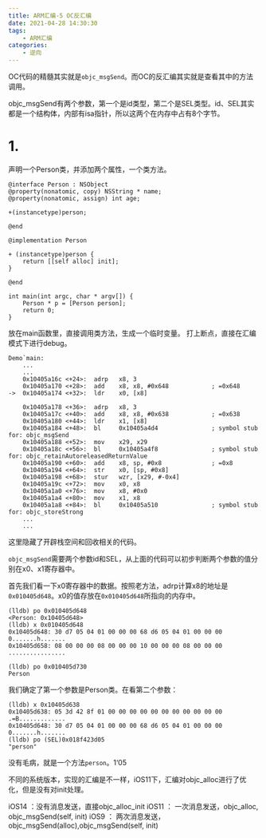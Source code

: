 ```yaml
---
title: ARM汇编-5 OC反汇编
date: 2021-04-28 14:30:30
tags:
    - ARM汇编
categories:
    - 逆向
---
```


OC代码的精髓其实就是`objc_msgSend`。而OC的反汇编其实就是查看其中的方法调用。

objc_msgSend有两个参数，第一个是id类型，第二个是SEL类型。id、SEL其实都是一个结构体，内部有isa指针，所以这两个在内存中占有8个字节。


# 1.

声明一个Person类，并添加两个属性，一个类方法。

```
@interface Person : NSObject
@property(nonatomic, copy) NSString * name;
@property(nonatomic, assign) int age;

+(instancetype)person;

@end

@implementation Person

+ (instancetype)person {
    return [[self alloc] init];
}

@end

int main(int argc, char * argv[]) {
    Person * p = [Person person];
    return 0;
}
```

放在main函数里，直接调用类方法，生成一个临时变量。
打上断点，直接在汇编模式下进行debug。

```
Demo`main:
    ...
    ...
    0x10405a16c <+24>:  adrp   x8, 3
    0x10405a170 <+28>:  add    x8, x8, #0x648            ; =0x648 
->  0x10405a174 <+32>:  ldr    x0, [x8]

    0x10405a178 <+36>:  adrp   x8, 3
    0x10405a17c <+40>:  add    x8, x8, #0x638            ; =0x638 
    0x10405a180 <+44>:  ldr    x1, [x8]
    0x10405a184 <+48>:  bl     0x10405a4d4               ; symbol stub for: objc_msgSend
    0x10405a188 <+52>:  mov    x29, x29
    0x10405a18c <+56>:  bl     0x10405a4f8               ; symbol stub for: objc_retainAutoreleasedReturnValue
    0x10405a190 <+60>:  add    x8, sp, #0x8              ; =0x8 
    0x10405a194 <+64>:  str    x0, [sp, #0x8]
    0x10405a198 <+68>:  stur   wzr, [x29, #-0x4]
    0x10405a19c <+72>:  mov    x0, x8
    0x10405a1a0 <+76>:  mov    x8, #0x0
    0x10405a1a4 <+80>:  mov    x1, x8
    0x10405a1a8 <+84>:  bl     0x10405a510               ; symbol stub for: objc_storeStrong
    ...
    ...  
```

这里隐藏了开辟栈空间和回收相关的代码。

`objc_msgSend`需要两个参数id和SEL，从上面的代码可以初步判断两个参数的值分别在x0、x1寄存器中。

首先我们看一下x0寄存器中的数据。按照老方法，adrp计算x8的地址是`0x010405d648`。x0的值存放在`0x010405d648`所指向的内存中。

```
(lldb) po 0x010405d648
<Person: 0x10405d648>
(lldb) x 0x010405d648
0x10405d648: 30 d7 05 04 01 00 00 00 68 d6 05 04 01 00 00 00  0.......h.......
0x10405d658: 08 00 00 00 08 00 00 00 10 00 00 00 08 00 00 00  ................

(lldb) po 0x010405d730
Person
```
我们确定了第一个参数是Person类。在看第二个参数：

```
(lldb) x 0x10405d638
0x10405d638: 05 3d 42 8f 01 00 00 00 00 00 00 00 00 00 00 00  .=B.............
0x10405d648: 30 d7 05 04 01 00 00 00 68 d6 05 04 01 00 00 00  0.......h.......
(lldb) po (SEL)0x018f423d05
"person"

```

没有毛病，就是一个方法`person`。1‘05


不同的系统版本，实现的汇编是不一样，iOS11下，汇编对objc_alloc进行了优化，但是没有对init处理。

iOS14 ：没有消息发送，直接objc_alloc_init
iOS11 ： 一次消息发送，objc_alloc, objc_msgSend(self, init)
iOS9  ： 两次消息发送，objc_msgSend(alloc),objc_msgSend(self, init)

